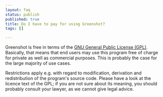 ```yaml
---
layout: faq
status: publish
published: true
title: Do I have to pay for using Greenshot?
tags: []

---
```

Greenshot is free in terms of the [GNU General Public License (GPL)](https://en.wikipedia.org/wiki/GPL). Basically, that means that end users may use this program free of charge for private as well as commercial purposes. This is probably the case for the large majority of use cases.

Restrictions apply e.g. with regard to modification, derivation and redistribution of the program's source code. Please have a look at the licence text of the GPL; if you are not sure about its meaning, you should probably consult your lawyer, as we cannot give legal advice.